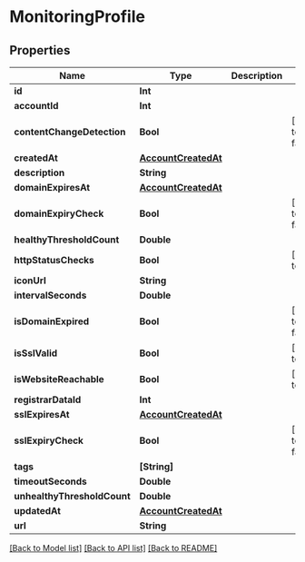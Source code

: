 # MonitoringProfile

## Properties
Name | Type | Description | Notes
------------ | ------------- | ------------- | -------------
**id** | **Int** |  | 
**accountId** | **Int** |  | 
**contentChangeDetection** | **Bool** |  | [default to false]
**createdAt** | [**AccountCreatedAt**](AccountCreatedAt.md) |  | 
**description** | **String** |  | 
**domainExpiresAt** | [**AccountCreatedAt**](AccountCreatedAt.md) |  | 
**domainExpiryCheck** | **Bool** |  | [default to false]
**healthyThresholdCount** | **Double** |  | 
**httpStatusChecks** | **Bool** |  | [default to true]
**iconUrl** | **String** |  | 
**intervalSeconds** | **Double** |  | 
**isDomainExpired** | **Bool** |  | [default to false]
**isSslValid** | **Bool** |  | [default to true]
**isWebsiteReachable** | **Bool** |  | [default to true]
**registrarDataId** | **Int** |  | 
**sslExpiresAt** | [**AccountCreatedAt**](AccountCreatedAt.md) |  | 
**sslExpiryCheck** | **Bool** |  | [default to false]
**tags** | **[String]** |  | 
**timeoutSeconds** | **Double** |  | 
**unhealthyThresholdCount** | **Double** |  | 
**updatedAt** | [**AccountCreatedAt**](AccountCreatedAt.md) |  | 
**url** | **String** |  | 

[[Back to Model list]](../README.md#documentation-for-models) [[Back to API list]](../README.md#documentation-for-api-endpoints) [[Back to README]](../README.md)


